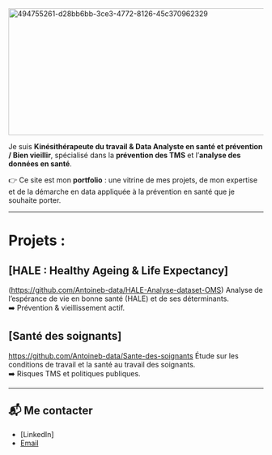 
<img width="1584" height="250" alt="494755261-d28bb6bb-3ce3-4772-8126-45c370962329" src="https://github.com/user-attachments/assets/3d01c52d-544c-4858-a239-a3f4aa33a3c2" />


Je suis **Kinésithérapeute du travail & Data Analyste en santé et prévention / Bien vieillir**, spécialisé dans la **prévention des TMS** et l’**analyse des données en santé**.  

👉 Ce site est mon **portfolio** : une vitrine de mes projets, de mon expertise et de la démarche en data appliquée à la prévention en santé que je souhaite porter.  

---

# Projets : 

## [HALE : Healthy Ageing & Life Expectancy] 
(https://github.com/Antoineb-data/HALE-Analyse-dataset-OMS)
Analyse de l’espérance de vie en bonne santé (HALE) et de ses déterminants.  
➡️ Prévention & vieillissement actif.  


## [Santé des soignants] 
https://github.com/Antoineb-data/Sante-des-soignants
Étude sur les conditions de travail et la santé au travail des soignants.  
➡️ Risques TMS et politiques publiques.  


---

## 📬 Me contacter  
- [LinkedIn]
- [Email](antoineb.datasante@protonmail.com)  


